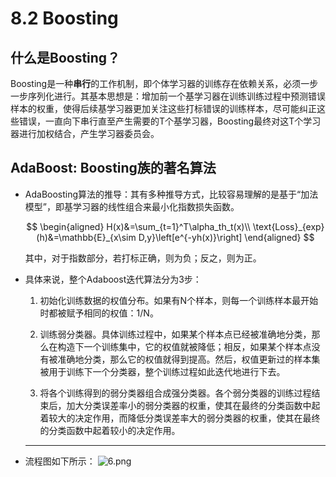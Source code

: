 # 8.2 Boosting

## 什么是Boosting？

Boosting是一种**串行**的工作机制，即个体学习器的训练存在依赖关系，必须一步一步序列化进行。其基本思想是：增加前一个基学习器在训练训练过程中预测错误样本的权重，使得后续基学习器更加关注这些打标错误的训练样本，尽可能纠正这些错误，一直向下串行直至产生需要的T个基学习器，Boosting最终对这T个学习器进行加权结合，产生学习器委员会。

## AdaBoost: Boosting族的著名算法

- AdaBoosting算法的推导：其有多种推导方式，比较容易理解的是基于“加法模型”，即基学习器的线性组合来最小化指数损失函数。

	
	$$
	\begin{aligned}
		H(x)&=\sum_{t=1}^T\alpha_th_t(x)\\
		\text{Loss}_{exp}(h)&=\mathbb{E}_{x\sim D,y}\left[e^{-yh(x)}\right]
	\end{aligned}
	$$
	

	其中，对于指数部分，若打标正确，则为负；反之，则为正。

- 具体来说，整个Adaboost迭代算法分为3步：

	1. 初始化训练数据的权值分布。如果有N个样本，则每一个训练样本最开始时都被赋予相同的权值：1/N。

	1. 训练弱分类器。具体训练过程中，如果某个样本点已经被准确地分类，那么在构造下一个训练集中，它的权值就被降低；相反，如果某个样本点没有被准确地分类，那么它的权值就得到提高。然后，权值更新过的样本集被用于训练下一个分类器，整个训练过程如此迭代地进行下去。

	1. 将各个训练得到的弱分类器组合成强分类器。各个弱分类器的训练过程结束后，加大分类误差率小的弱分类器的权重，使其在最终的分类函数中起着较大的决定作用，而降低分类误差率大的弱分类器的权重，使其在最终的分类函数中起着较小的决定作用。


	---

- 流程图如下所示：
	![6.png](https://i.loli.net/2018/10/18/5bc84d0d7c057.png)

